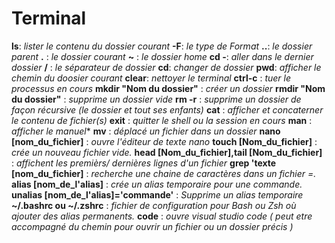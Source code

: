 # Terminal

**ls**: *lister le contenu du dossier courant*
**-F**: *le type de Format*
**..**: *le dossier parent*
**.** : *le dossier courant*
**~** : *le dossier home*
**cd -**: *aller dans le dernier dossier*
**/** : *le séparateur de dossier*
**cd**: *changer de dossier*
**pwd**: *afficher le chemin du doosier courant*
**clear**: *nettoyer le terminal*
**ctrl-c** : *tuer le processus en cours*
**mkdir "Nom du dossier"** : *créer un dossier*
**rmdir "Nom du dossier"** : *supprime un dossier vide*
**rm -r** : *supprime un dossier de façon récursive (le dossier et tout ses enfants)*
**cat** : *afficher et concaterner le contenu de fichier(s)*
**exit** : *quitter le shell ou la session en cours*
**man** : *afficher le manuel**
**mv** : *déplacé un fichier dans un dossier*
**nano [nom_du_fichier]** : *ouvre l'éditeur de texte nano*
**touch [Nom_du_fichier]** : *crée un nouveau fichier vide.*
**head [Nom_du_fichier],tail [Nom_du_fichier]** : *affichent les premièrs/ dernières lignes d'un fichier*
**grep 'texte [nom_du_fichier]** : *recherche une chaine de caractères dans un fichier =.*
**alias [nom_de_l'alias]** : *crée un alias temporaire pour une commande.*
**unalias [nom_de_l'alias]='commande'** : *Supprime un alias temporaire*
**~/.bashrc ou ~/.zshrc** : *fichier de configuration pour Bash ou Zsh où ajouter des alias permanents.*
**code** : *ouvre visual studio code ( peut etre accompagné du chemin pour ouvrir un fichier ou un dossier précis )*